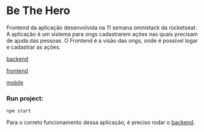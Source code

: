 # Be The Hero
Frontend da aplicação desenvolvida na 11 semana omnistack da rocketseat. 
A aplicação é um sistema para ongs cadastrarem ações nas quais precisam de ajuda das pessoas. 
O Frontend é a visão das ongs, onde é possível logar e cadastrar as ações.

[backend](https://github.com/lfzaltron/omnistack11_backend)

[frontend](https://github.com/lfzaltron/omnistack11_frontend)

[mobile](https://github.com/lfzaltron/omnistack11_mobile)

### Run project:

```
npm start
```

Para o correto funcionamento dessa aplicação, é preciso rodar o [backend](https://github.com/lfzaltron/omnistack11_backend).
